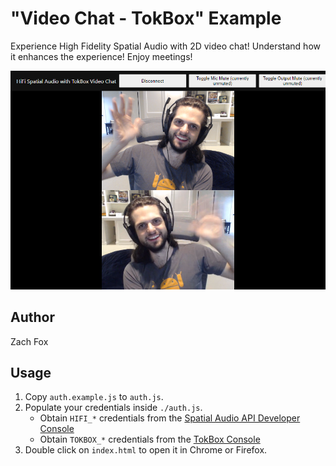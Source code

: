 # "Video Chat - TokBox" Example
Experience High Fidelity Spatial Audio with 2D video chat! Understand how it enhances the experience! Enjoy meetings!

!["Video Chat - TokBox" Example Screenshot](./screenshot.png)

## Author
Zach Fox

## Usage
1. Copy `auth.example.js` to `auth.js`.
2. Populate your credentials inside `./auth.js`.
    - Obtain `HIFI_*` credentials from the [Spatial Audio API Developer Console](https://account.highfidelity.com/dev/account)
    - Obtain `TOKBOX_*` credentials from the [TokBox Console](https://tokbox.com/account/le)
3. Double click on `index.html` to open it in Chrome or Firefox.